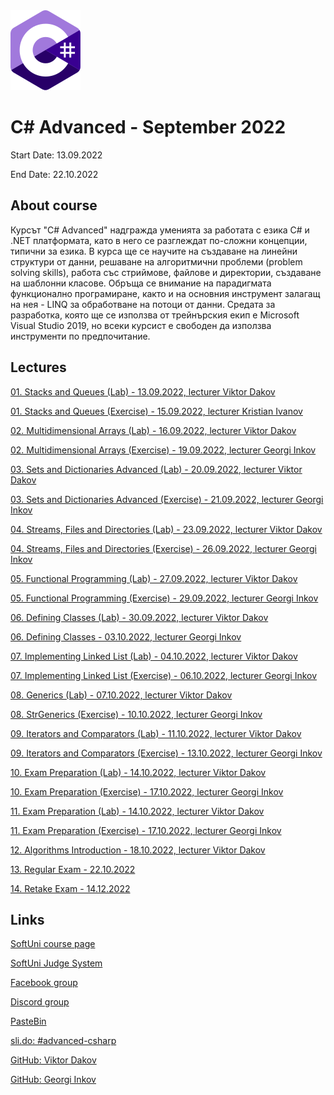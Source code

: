<picture>
  <img alt="C# Logo" src="CSharp.svg">
</picture>



# C# Advanced - September 2022

Start Date: 13.09.2022

End Date: 22.10.2022


## About course 


Курсът "C# Advanced" надгражда уменията за работата с езика C# и .NET платформата, като в него се разглеждат по-сложни концепции, типични за езика. В курса ще се научите на създаване на линейни структури от данни, решаване на алгоритмични проблеми (problem solving skills), работа със стриймове, файлове и директории, създаване на шаблонни класове. Обръща се внимание на парадигмата функционално програмиране, както и на основния инструмент залагащ на нея - LINQ за обработване на потоци от данни. Средата за разработка, която ще се използва от трейнърския екип е Microsoft Visual Studio 2019, но всеки курсист е свободен да използва инструменти по предпочитание.


## Lectures 

[01. Stacks and Queues (Lab) - 13.09.2022, lecturer Viktor Dakov](01.Stacks-and-Queues/01.Lab)

[01. Stacks and Queues (Exercise) - 15.09.2022, lecturer Kristian Ivanov](01.Stacks-and-Queues/01.Exercise)

[02. Multidimensional Arrays (Lab) - 16.09.2022, lecturer Viktor Dakov](02.Multidimensional-Arrays/02.Lab)

[02. Multidimensional Arrays (Exercise) - 19.09.2022, lecturer Georgi Inkov](02.Multidimensional-Arrays/02.Exercise)

[03. Sets and Dictionaries Advanced (Lab) - 20.09.2022, lecturer Viktor Dakov](03.Sets-and-Dictionaries-Advanced/03.Lab)

[03. Sets and Dictionaries Advanced (Exercise) - 21.09.2022, lecturer Georgi Inkov](03.Sets-and-Dictionaries-Advanced/03.Exercise)

[04. Streams, Files and Directories (Lab) - 23.09.2022, lecturer Viktor Dakov](04.Streams-Files-and-Directories/04.Lab)

[04. Streams, Files and Directories (Exercise) - 26.09.2022, lecturer Georgi Inkov](04.Streams-Files-and-Directories/04.Exercise)

[05. Functional Programming (Lab) - 27.09.2022, lecturer Viktor Dakov](05.Functional-Programming/05.Lab)

[05. Functional Programming (Exercise) - 29.09.2022, lecturer Georgi Inkov](05.Functional-Programming/05.Exercise)

[06. Defining Classes (Lab) - 30.09.2022, lecturer Viktor Dakov]()

[06. Defining Classes - 03.10.2022, lecturer Georgi Inkov]()

[07. Implementing Linked List (Lab) - 04.10.2022, lecturer Viktor Dakov](https://github.com/AntonBlagoev/CSharp-Advanced)

[07. Implementing Linked List (Exercise) - 06.10.2022, lecturer Georgi Inkov](https://github.com/AntonBlagoev/CSharp-Advanced)

[08. Generics (Lab) - 07.10.2022, lecturer Viktor Dakov](https://github.com/AntonBlagoev/CSharp-Advanced)

[08. StrGenerics (Exercise) - 10.10.2022, lecturer Georgi Inkov](https://github.com/AntonBlagoev/CSharp-Advanced)

[09. Iterators and Comparators (Lab) - 11.10.2022, lecturer Viktor Dakov](https://github.com/AntonBlagoev/CSharp-Advanced)

[09. Iterators and Comparators (Exercise) - 13.10.2022, lecturer Georgi Inkov](https://github.com/AntonBlagoev/CSharp-Advanced)

[10. Exam Preparation (Lab) - 14.10.2022, lecturer Viktor Dakov](https://github.com/AntonBlagoev/CSharp-Advanced)

[10. Exam Preparation (Exercise) - 17.10.2022, lecturer Georgi Inkov](https://github.com/AntonBlagoev/CSharp-Advanced)

[11. Exam Preparation (Lab) - 14.10.2022, lecturer Viktor Dakov](https://github.com/AntonBlagoev/CSharp-Advanced)

[11. Exam Preparation (Exercise) - 17.10.2022, lecturer Georgi Inkov](https://github.com/AntonBlagoev/CSharp-Advanced)

[12. Algorithms Introduction - 18.10.2022, lecturer Viktor Dakov](https://github.com/AntonBlagoev/CSharp-Advanced)

[13. Regular Exam - 22.10.2022](https://github.com/AntonBlagoev/CSharp-Advanced)

[14. Retake Exam - 14.12.2022](https://github.com/AntonBlagoev/CSharp-Advanced)




## Links 

[SoftUni course page](https://softuni.bg/trainings/3842/csharp-advanced-september-2022#lesson-44651)

[SoftUni Judge System](https://judge.softuni.org/Contests#!/List/ByCategory/179/CSharp-Advanced)

[Facebook group](https://www.facebook.com/groups/CsharpAdvancedSeptember2022)

[Discord group](https://discord.gg/bzsrnZVb)

[PasteBin](https://pastebin.com/)

[sli.do: #advanced-csharp](https://app.sli.do/event/9wqZR3PGu5xLwWAmXKjw7x/live/questions)

[GitHub: Viktor Dakov](https://github.com/wikss)

[GitHub: Georgi Inkov](https://github.com/GoShow)


